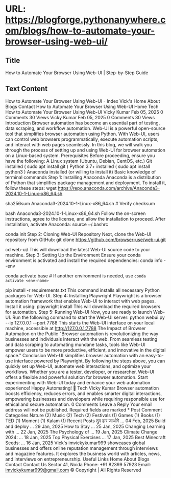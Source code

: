 # URL: https://blogforge.pythonanywhere.com/blogs/how-to-automate-your-browser-using-web-ui/

## Title

How to Automate Your Browser Using Web-UI | Step-by-Step Guide

## Text Content

How to Automate Your Browser Using Web-UI - Index Vick's Home About Blogs Contact How to Automate Your Browser Using Web-UI Home Tech How to Automate Your Browser Using Web-UI Vicky Kumar Feb 05, 2025 0 Comments 30 Views Vicky Kumar Feb 05, 2025 0 Comments 30 Views Introduction Browser automation has become an essential part of testing, data scraping, and workflow automation. Web-UI is a powerful open-source tool that simplifies browser automation using Python. With Web-UI, users can control web browsers programmatically, execute automation scripts, and interact with web pages seamlessly. In this blog, we will walk you through the process of setting up and using Web-UI for browser automation on a Linux-based system. Prerequisites Before proceeding, ensure you have the following: A Linux system (Ubuntu, Debian, CentOS, etc.) Git installed ( sudo apt install git ) Python 3.7+ installed ( sudo apt install python3 ) Anaconda installed (or willing to install it) Basic knowledge of terminal commands Step 1: Installing Anaconda Anaconda is a distribution of Python that simplifies package management and deployment. To install it, follow these steps: wget https://repo.anaconda.com/archive/Anaconda3-2024.10-1-Linux-x86_64.sh
sha256sum Anaconda3-2024.10-1-Linux-x86_64.sh  # Verify checksum
bash Anaconda3-2024.10-1-Linux-x86_64.sh Follow the on-screen instructions, agree to the license, and allow the installation to proceed. After installation, activate Anaconda: source ~/.bashrc
conda init Step 2: Cloning Web-UI Repository Next, clone the Web-UI repository from GitHub: git clone https://github.com/browser-use/web-ui.git
cd web-ui/ This will download the latest Web-UI source code to your machine. Step 3: Setting Up the Environment Ensure your conda environment is activated and install the required dependencies: conda info --env
conda activate base  # If another environment is needed, use `conda activate <env-name>`
pip install -r requirements.txt This command installs all necessary Python packages for Web-UI. Step 4: Installing Playwright Playwright is a browser automation framework that enables Web-UI to interact with web pages. Install it using: playwright install This will download the required browsers for automation. Step 5: Running Web-UI Now, you are ready to launch Web-UI. Run the following command to start the Web-UI server: python webui.py --ip 127.0.0.1 --port 7788 This starts the Web-UI interface on your local machine, accessible at http://127.0.0.1:7788 The Impact of Browser Automation on the Public "Browser automation is revolutionizing the way businesses and individuals interact with the web. From seamless testing and data scraping to automating mundane tasks, tools like Web-UI empower users to be more productive, efficient, and innovative in the digital space." Conclusion Web-UI simplifies browser automation with an easy-to-use interface powered by Playwright. By following the steps above, you can quickly set up Web-UI, automate web interactions, and optimize your workflows. Whether you are a tester, developer, or researcher, Web-UI offers a flexible and powerful solution for browser automation. Start experimenting with Web-UI today and enhance your web automation experience! Happy Automating! 🚀 Tech Vicky Kumar Browser automation boosts efficiency, reduces errors, and enables smarter digital interactions, empowering businesses and developers while requiring responsible use for ethical and secure automation. 0 Comments Leave a Reply Your email address will not be published. Required fields are marked * Post Comment Categories Nature (2) Music (2) Tech (2) Festivals (1) Games (1) Books (1) TED (1) Moment (1) Kalam (1) Recent Posts तुम हार जाओगे … 04 Feb, 2025 Build and deploy … 29 Jan, 2025 How to Stay … 25 Jan, 2025 Changing Learning with … 22 Jan, 2025 The Psychology of … 19 Jan, 2025 Climate Change 2024: … 18 Jan, 2025 Top Physical Exercises … 17 Jan, 2025 Best Minecraft Seeds: … 16 Jan, 2025 Vick's imvickykumar999 showcases global businesses and offers online reputation management through interviews and magazine features. It explores the business world with articles, news, and interviews on entrepreneurship. Useful Links Home About Blogs Contact Contact Us Sector 41, Noida Phone: +91 82399 57923 Email: imvickykumar999@gmail.com © Copyright | All Rights Reserved
